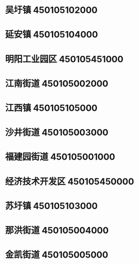 # 吴圩镇 450105102000
# 延安镇 450105104000
# 明阳工业园区 450105451000
# 江南街道 450105002000
# 江西镇 450105105000
# 沙井街道 450105003000
# 福建园街道 450105001000
# 经济技术开发区 450105450000
# 苏圩镇 450105103000
# 那洪街道 450105004000
# 金凯街道 450105005000
